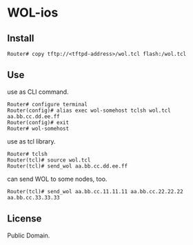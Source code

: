 # WOL-ios

## Install

```
Router# copy tftp://<tftpd-address>/wol.tcl flash:/wol.tcl
```

## Use

use as CLI command.

```
Router# configure terminal
Router(config)# alias exec wol-somehost tclsh wol.tcl aa.bb.cc.dd.ee.ff
Router(config)# exit
Router# wol-somehost
```

use as tcl library.
```
Router# tclsh
Router(tcl)# source wol.tcl
Router(tcl)# send_wol aa.bb.cc.dd.ee.ff
```
can send WOL to some nodes, too.
```
Router(tcl)# send_wol aa.bb.cc.11.11.11 aa.bb.cc.22.22.22 aa.bb.cc.33.33.33
```

## License

Public Domain.
